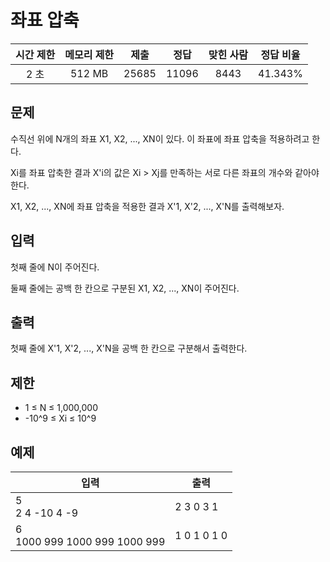 # 좌표 압축
| 시간 제한 | 메모리 제한 | 제출 | 정답 | 맞힌 사람 | 정답 비율 |
| :---: | :-----: | :-----: | :-----: | :----: | :-------: |
| 2 초 | 512 MB | 25685 | 11096 | 8443 | 41.343% |

## 문제
수직선 위에 N개의 좌표 X1, X2, ..., XN이 있다. 이 좌표에 좌표 압축을 적용하려고 한다.

Xi를 좌표 압축한 결과 X'i의 값은 Xi > Xj를 만족하는 서로 다른 좌표의 개수와 같아야 한다.

X1, X2, ..., XN에 좌표 압축을 적용한 결과 X'1, X'2, ..., X'N를 출력해보자.

## 입력
첫째 줄에 N이 주어진다.

둘째 줄에는 공백 한 칸으로 구분된 X1, X2, ..., XN이 주어진다.

## 출력
첫째 줄에 X'1, X'2, ..., X'N을 공백 한 칸으로 구분해서 출력한다.

## 제한
- 1 ≤ N ≤ 1,000,000
- -10^9 ≤ Xi ≤ 10^9

## 예제
| 입력 | 출력 |
| ---------------------------- | ------------- |
| 5<br/>2 4 -10 4 -9 | 2 3 0 3 1 |
| 6<br/>1000 999 1000 999 1000 999 | 1 0 1 0 1 0 |